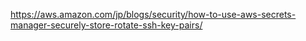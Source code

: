 https://aws.amazon.com/jp/blogs/security/how-to-use-aws-secrets-manager-securely-store-rotate-ssh-key-pairs/
